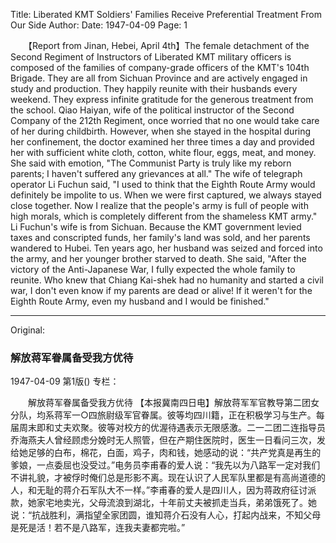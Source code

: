 Title: Liberated KMT Soldiers' Families Receive Preferential Treatment From Our Side
Author:
Date: 1947-04-09
Page: 1

　　【Report from Jinan, Hebei, April 4th】The female detachment of the Second Regiment of Instructors of Liberated KMT military officers is composed of the families of company-grade officers of the KMT's 104th Brigade. They are all from Sichuan Province and are actively engaged in study and production. They happily reunite with their husbands every weekend. They express infinite gratitude for the generous treatment from the school. Qiao Haiyan, wife of the political instructor of the Second Company of the 212th Regiment, once worried that no one would take care of her during childbirth. However, when she stayed in the hospital during her confinement, the doctor examined her three times a day and provided her with sufficient white cloth, cotton, white flour, eggs, meat, and money. She said with emotion, "The Communist Party is truly like my reborn parents; I haven't suffered any grievances at all." The wife of telegraph operator Li Fuchun said, "I used to think that the Eighth Route Army would definitely be impolite to us. When we were first captured, we always stayed close together. Now I realize that the people's army is full of people with high morals, which is completely different from the shameless KMT army." Li Fuchun's wife is from Sichuan. Because the KMT government levied taxes and conscripted funds, her family's land was sold, and her parents wandered to Hubei. Ten years ago, her husband was seized and forced into the army, and her younger brother starved to death. She said, "After the victory of the Anti-Japanese War, I fully expected the whole family to reunite. Who knew that Chiang Kai-shek had no humanity and started a civil war, I don't even know if my parents are dead or alive! If it weren't for the Eighth Route Army, even my husband and I would be finished."



<hr /> 

Original: 


### 解放蒋军眷属备受我方优待

1947-04-09
第1版()
专栏：

　　解放蒋军眷属备受我方优待
    【本报冀南四日电】解放蒋军军官教导第二团女分队，均系蒋军一○四旅尉级军官眷属。彼等均四川籍，正在积极学习与生产。每届周末即和丈夫欢聚。彼等对校方的优渥待遇表示无限感激。二一二团二连指导员乔海燕夫人曾经顾虑分娩时无人照管，但在产期住医院时，医生一日看问三次，发给她足够的白布，棉花，白面，鸡子，肉和钱，她感动的说：“共产党真是再生的爹娘，一点委屈也没受过。”电务员李甫春的爱人说：“我先以为八路军一定对我们不讲礼貌，才被俘时俺们总是形影不离。现在认识了人民军队里都是有高尚道德的人，和无耻的蒋介石军队大不一样。”李甫春的爱人是四川人，因为蒋政府征讨派款，她家宅地卖光，父母流浪到湖北，十年前丈夫被抓走当兵，弟弟饿死了。她说：“抗战胜利，满指望全家团圆，谁知蒋介石没有人心，打起内战来，不知父母是死是活！若不是八路军，连我夫妻都完啦。”
